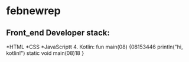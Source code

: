 # febnewrep
## Front_end Developer stack:
*HTML
﻿﻿*CSS
﻿﻿*JavaScriptt
4. Kotlin:
fun main(08) {08153446
    println("hi, kotlin!")
    static void main(08)18
}
